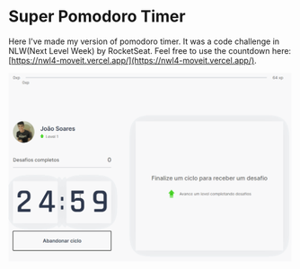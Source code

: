 # Super Pomodoro Timer

Here I've made my version of pomodoro timer. It was a code challenge in NLW(Next Level Week) by RocketSeat. Feel free to use the countdown here: [https://nwl4-moveit.vercel.app/](https://nwl4-moveit.vercel.app/).

![image info](./demo.gif)